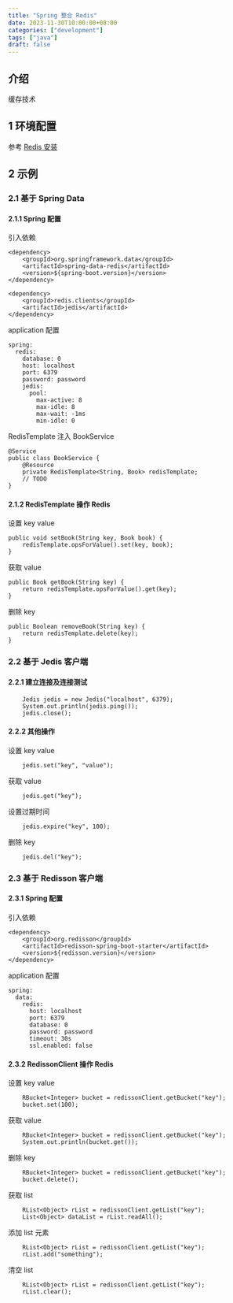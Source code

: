```yaml
---
title: "Spring 整合 Redis"
date: 2023-11-30T10:00:00+08:00
categories: ["development"]
tags: ["java"]
draft: false
---
```


## 介绍

缓存技术

## 1 环境配置

参考 [Redis 安装](../../ops/chapter3)

## 2 示例

### 2.1 基于 Spring Data

#### 2.1.1 Spring 配置

引入依赖
```
<dependency>
    <groupId>org.springframework.data</groupId>
    <artifactId>spring-data-redis</artifactId>
    <version>${spring-boot.version}</version>
</dependency>

<dependency>
    <groupId>redis.clients</groupId>
    <artifactId>jedis</artifactId>
</dependency>
```
application 配置
```
spring:
  redis:
    database: 0
    host: localhost
    port: 6379
    password: password
    jedis:
      pool:
        max-active: 8
        max-idle: 8
        max-wait: -1ms
        min-idle: 0
```
RedisTemplate 注入 BookService
```
@Service
public class BookService {
    @Resource
    private RedisTemplate<String, Book> redisTemplate;
    // TODO
}
```

#### 2.1.2 RedisTemplate 操作 Redis

设置 key value
```
public void setBook(String key, Book book) {
    redisTemplate.opsForValue().set(key, book);
}
```
获取 value
```
public Book getBook(String key) {
    return redisTemplate.opsForValue().get(key);
}
```
删除 key
```
public Boolean removeBook(String key) {
    return redisTemplate.delete(key);
}
```

### 2.2 基于 Jedis 客户端

#### 2.2.1 建立连接及连接测试

```
    Jedis jedis = new Jedis("localhost", 6379);
    System.out.println(jedis.ping());
    jedis.close();
```

#### 2.2.2 其他操作

设置 key value
```
    jedis.set("key", "value");
```
获取 value
```
    jedis.get("key");
```
设置过期时间
```
    jedis.expire("key", 100);
```
删除 key
```
    jedis.del("key");
```

### 2.3 基于 Redisson 客户端

#### 2.3.1 Spring 配置

引入依赖
```
<dependency>
    <groupId>org.redisson</groupId>
    <artifactId>redisson-spring-boot-starter</artifactId>
    <version>${redisson.version}</version>
</dependency>
```
application 配置
```
spring:
  data:
    redis:
      host: localhost
      port: 6379
      database: 0
      password: password
      timeout: 30s
      ssl.enabled: false
```

#### 2.3.2 RedissonClient 操作 Redis

设置 key value
```
    RBucket<Integer> bucket = redissonClient.getBucket("key");
    bucket.set(100);
```
获取 value
```
    RBucket<Integer> bucket = redissonClient.getBucket("key");
    System.out.println(bucket.get());
```
删除 key
```
    RBucket<Integer> bucket = redissonClient.getBucket("key");
    bucket.delete();
```
获取 list
```
    RList<Object> rList = redissonClient.getList("key");
    List<Object> dataList = rList.readAll();
```
添加 list 元素
```
    RList<Object> rList = redissonClient.getList("key");
    rList.add("something");
```
清空 list
```
    RList<Object> rList = redissonClient.getList("key");
    rList.clear();
```